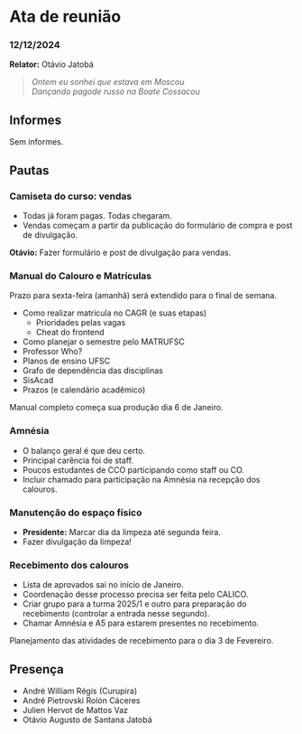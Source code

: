 # Ata de reunião

### 12/12/2024

**Relator:** Otávio Jatobá

> *Ontem eu sonhei que estava em Moscou\
 Dançando pagode russo na Boate Cossacou*

## Informes

Sem informes.

## Pautas

### Camiseta do curso: vendas

* Todas já foram pagas. Todas chegaram.
* Vendas começam a partir da publicação do formulário de compra e post de divulgação.

**Otávio:** Fazer formulário e post de divulgação para vendas.

### Manual do Calouro e Matrículas

Prazo para sexta-feira (amanhã) será extendido para o final de semana.

* Como realizar matrícula no CAGR (e suas etapas)
    - Prioridades pelas vagas
    - Cheat do frontend
* Como planejar o semestre pelo MATRUFSC
* Professor Who?
* Planos de ensino UFSC
* Grafo de dependência das disciplinas
* SisAcad
* Prazos (e calendário acadêmico)

Manual completo começa sua produção dia 6 de Janeiro.

### Amnésia

* O balanço geral é que deu certo.
* Principal carência foi de staff.
* Poucos estudantes de CCO participando como staff ou CO.
* Incluir chamado para participação na Amnésia na recepção dos calouros.

### Manutenção do espaço físico

* **Presidente:** Marcar dia da limpeza até segunda feira.
* Fazer divulgação da limpeza!

### Recebimento dos calouros

* Lista de aprovados sai no início de Janeiro.
* Coordenação desse processo precisa ser feita pelo CALICO.
* Criar grupo para a turma 2025/1 e outro para preparação do recebimento (controlar a entrada nesse segundo).
* Chamar Amnésia e A5 para estarem presentes no recebimento.

Planejamento das atividades de recebimento para o dia 3 de Fevereiro.

## Presença

* André William Régis (Curupira)
* André Pietrovski Rolón Cáceres
* Julien Hervot de Mattos Vaz
* Otávio Augusto de Santana Jatobá
